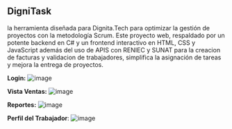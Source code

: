 ## DigniTask 
la herramienta diseñada para Dignita.Tech para optimizar la gestión de proyectos con la metodología Scrum. Este proyecto web, respaldado por un potente backend en C# y un frontend interactivo en HTML, CSS y JavaScript además del uso de APIS con RENIEC y SUNAT para la creacion de facturas y validacion de trabajadores, simplifica la asignación de tareas y mejora la entrega de proyectos.

**Login:**
![image](https://github.com/Jecy2305/DignitaTask/assets/114971923/e061cd61-690b-4215-aa23-ecbbaba676e5)

**Vista Ventas:**
![image](https://github.com/Jecy2305/DignitaTask/assets/114971923/c261b4db-ca8d-4a66-98a6-fa8e3cc2ca1e)

**Reportes:**
![image](https://github.com/Jecy2305/DignitaTask/assets/114971923/9b78c2ea-800c-4e8e-8cdd-9e3e9fdbe177)

**Perfil del Trabajador**:
![image](https://github.com/Jecy2305/DignitaTask/assets/114971923/ebdaeea8-d50c-4489-b390-cba9c2e5790e)
